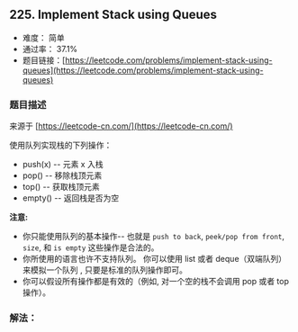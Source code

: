 ## 225. Implement Stack using Queues

- 难度： 简单
- 通过率： 37.1%
- 题目链接：[https://leetcode.com/problems/implement-stack-using-queues](https://leetcode.com/problems/implement-stack-using-queues)


### 题目描述

来源于 [https://leetcode-cn.com/](https://leetcode-cn.com/)

<p>使用队列实现栈的下列操作：</p>

<ul>
	<li>push(x) -- 元素 x 入栈</li>
	<li>pop() -- 移除栈顶元素</li>
	<li>top() -- 获取栈顶元素</li>
	<li>empty() -- 返回栈是否为空</li>
</ul>

<p><strong>注意:</strong></p>

<ul>
	<li>你只能使用队列的基本操作-- 也就是&nbsp;<code>push to back</code>, <code>peek/pop from front</code>, <code>size</code>, 和&nbsp;<code>is empty</code>&nbsp;这些操作是合法的。</li>
	<li>你所使用的语言也许不支持队列。&nbsp;你可以使用 list 或者 deque（双端队列）来模拟一个队列&nbsp;, 只要是标准的队列操作即可。</li>
	<li>你可以假设所有操作都是有效的（例如, 对一个空的栈不会调用 pop 或者 top 操作）。</li>
</ul>


### 解法：